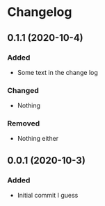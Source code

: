# Changelog

## 0.1.1 (2020-10-4)

### Added

-   Some text in the change log

### Changed

-   Nothing

### Removed

-   Nothing either

## 0.0.1 (2020-10-3)

### Added

-   Initial commit I guess
